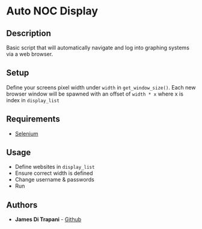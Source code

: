 
# Auto NOC Display
## Description
Basic script that will automatically navigate and log into graphing systems via a web browser.

## Setup
Define your screens pixel width under `width` in `get_window_size()`. Each new browser window will be spawned with an offset of `width * x` where x is index in `display_list`

## Requirements
- [Selenium](https://selenium-python.readthedocs.io/)

## Usage
- Define websites in `display_list`
- Ensure correct width is defined
- Change username & passwords
- Run

## Authors
* **James Di Trapani** - [Github](https://github.com/jamesditrapani)


